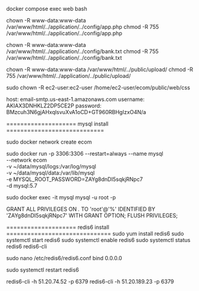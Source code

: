 
docker compose exec web bash

chown -R www-data:www-data /var/www/html/../application/../config/app.php
chmod -R 755 /var/www/html/../application/../config/app.php

chown -R www-data:www-data /var/www/html/../application/../config/bank.txt
chmod -R 755 /var/www/html/../application/../config/bank.txt

chown -R www-data:www-data /var/www/html/../public/upload/
chmod -R 755 /var/www/html/../application/../public/upload/

sudo chown -R ec2-user:ec2-user /home/ec2-user/ecom/public/web/css


host: email-smtp.us-east-1.amazonaws.com
username: AKIAX3DNHKLZ2DP5CE2P
password: BMzcuh3N6gjAHxqlsvuXvA1oCD+GT960RBHgIzxO4N/a


==================== mysql install ============================

sudo docker network create ecom

sudo docker run -p 3306:3306 --restart=always --name mysql \
--network ecom \
-v ~/data/mysql/logs:/var/log/mysql \
-v ~/data/mysql/data:/var/lib/mysql \
-e MYSQL_ROOT_PASSWORD=ZAYg8dnDI5sqkjRNpc7 \
-d mysql:5.7

sudo docker exec -it mysql mysql -u root -p

GRANT ALL PRIVILEGES ON *.* TO 'root'@'%' IDENTIFIED BY 'ZAYg8dnDI5sqkjRNpc7' WITH GRANT OPTION;
FLUSH PRIVILEGES;


==================== redis6 install ==============================
sudo yum install redis6
sudo systemctl start redis6
sudo systemctl enable redis6
sudo systemctl status redis6
redis6-cli

sudo nano /etc/redis6/redis6.conf
bind 0.0.0.0

sudo systemctl restart redis6

redis6-cli -h 51.20.74.52 -p 6379
redis6-cli -h 51.20.189.23 -p 6379